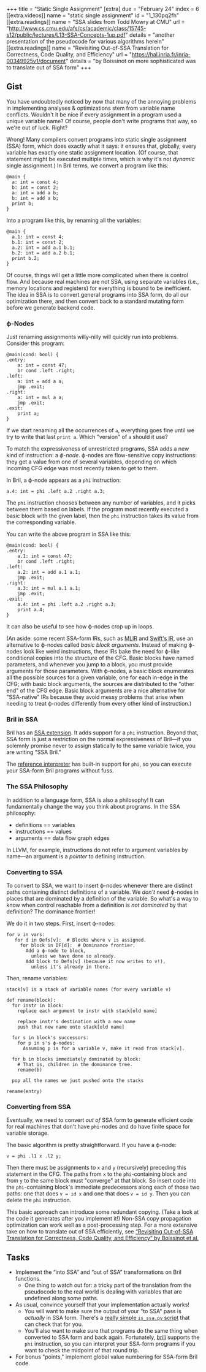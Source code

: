 +++
title = "Static Single Assignment"
[extra]
due = "February 24"
index = 6
[[extra.videos]]
name = "static single assignment"
id = "1_130pq2fh"
[[extra.readings]]
name = "SSA slides from Todd Mowry at CMU"
url = "http://www.cs.cmu.edu/afs/cs/academic/class/15745-s12/public/lectures/L13-SSA-Concepts-1up.pdf"
details = "another presentation of the pseudocode for various algorithms herein"
[[extra.readings]]
name = "Revisiting Out-of-SSA Translation for Correctness, Code Quality, and Efficiency"
url = "https://hal.inria.fr/inria-00349925v1/document"
details = "by Boissinot on more sophisticated was to translate out of SSA form"
+++
## Gist

You have undoubtedly noticed by now that many of the annoying problems in implementing analyses & optimizations stem from variable name conflicts.
Wouldn't it be nice if every assignment in a program used a unique variable name?
Of course, people don't write programs that way, so we're out of luck.
Right?

Wrong! Many compilers convert programs into static single assignment (SSA) form, which does exactly what it says: it ensures that, globally, every variable has exactly one static assignment location.
(Of course, that statement might be executed multiple times, which is why it's not *dynamic* single assignment.)
In Bril terms, we convert a program like this:

    @main {
      a: int = const 4;
      b: int = const 2;
      a: int = add a b;
      b: int = add a b;
      print b;
    }

Into a program like this, by renaming all the variables:

    @main {
      a.1: int = const 4;
      b.1: int = const 2;
      a.2: int = add a.1 b.1;
      b.2: int = add a.2 b.1;
      print b.2;
    }

Of course, things will get a little more complicated when there is control flow.
And because real machines are not SSA, using separate variables (i.e., memory locations and registers) for everything is bound to be inefficient.
The idea in SSA is to convert general programs into SSA form, do all our optimization there, and then convert back to a standard mutating form before we generate backend code.

### ϕ-Nodes

Just renaming assignments willy-nilly will quickly run into problems.
Consider this program:

    @main(cond: bool) {
    .entry:
        a: int = const 47;
        br cond .left .right;
    .left:
        a: int = add a a;
        jmp .exit;
    .right:
        a: int = mul a a;
        jmp .exit;
    .exit:
        print a;
    }

If we start renaming all the occurrences of `a`, everything goes fine until we try to write that last `print a`.
Which "version" of `a` should it use?

To match the expressiveness of unrestricted programs, SSA adds a new kind of instruction: a *ϕ-node*.
ϕ-nodes are flow-sensitive copy instructions: they get a value from one of several variables, depending on which incoming CFG edge was most recently taken to get to them.

In Bril, a ϕ-node appears as a `phi` instruction:

    a.4: int = phi .left a.2 .right a.3;

The `phi` instruction chooses between any number of variables, and it picks between them based on labels.
If the program most recently executed a basic block with the given label, then the `phi` instruction takes its value from the corresponding variable.

You can write the above program in SSA like this:

    @main(cond: bool) {
    .entry:
        a.1: int = const 47;
        br cond .left .right;
    .left:
        a.2: int = add a.1 a.1;
        jmp .exit;
    .right:
        a.3: int = mul a.1 a.1;
        jmp .exit;
    .exit:
        a.4: int = phi .left a.2 .right a.3;
        print a.4;
    }

It can also be useful to see how ϕ-nodes crop up in loops.

(An aside: some recent SSA-form IRs, such as [MLIR][] and [Swift's IR][sil], use an alternative to ϕ-nodes called *basic block arguments*.
Instead of making ϕ-nodes look like weird instructions, these IRs bake the need for ϕ-like conditional copies into the structure of the CFG.
Basic blocks have named parameters, and whenever you jump to a block, you must provide arguments for those parameters.
With ϕ-nodes, a basic block enumerates all the possible sources for a given variable, one for each in-edge in the CFG;
with basic block arguments, the sources are distributed to the "other end" of the CFG edge.
Basic block arguments are a nice alternative for "SSA-native" IRs because they avoid messy problems that arise when needing to treat ϕ-nodes differently from every other kind of instruction.)

[mlir]: https://mlir.llvm.org
[sil]: https://github.com/apple/swift/blob/main/docs/SIL.rst

### Bril in SSA

Bril has an [SSA extension][bril-ssa].
It adds support for a `phi` instruction.
Beyond that, SSA form is just a restriction on the normal expressiveness of Bril—if you solemnly promise never to assign statically to the same variable twice, you are writing "SSA Bril."

The [reference interpreter][brili] has built-in support for `phi`, so you can execute your SSA-form Bril programs without fuss.

[bril-ssa]: https://capra.cs.cornell.edu/bril/lang/ssa.html
[brili]: https://capra.cs.cornell.edu/bril/tools/interp.html

### The SSA Philosophy

In addition to a language form, SSA is also a philosophy!
It can fundamentally change the way you think about programs.
In the SSA philosophy:

* definitions == variables
* instructions == values
* arguments == data flow graph edges

In LLVM, for example, instructions do not refer to argument variables by name—an argument is a *pointer* to defining instruction.

### Converting to SSA

To convert to SSA, we want to insert ϕ-nodes whenever there are distinct paths containing distinct definitions of a variable.
We *don't* need ϕ-nodes in places that are dominated by a definition of the variable.
So what's a way to know when control reachable from a definition is *not dominated* by that definition?
The dominance frontier!

We do it in two steps.
First, insert ϕ-nodes:

    for v in vars:
       for d in Defs[v]:  # Blocks where v is assigned.
         for block in DF[d]:  # Dominance frontier.
           Add a ϕ-node to block,
             unless we have done so already.
           Add block to Defs[v] (because it now writes to v!),
             unless it's already in there.

Then, rename variables:

    stack[v] is a stack of variable names (for every variable v)

    def rename(block):
      for instr in block:
        replace each argument to instr with stack[old name]

        replace instr's destination with a new name
        push that new name onto stack[old name]

      for s in block's successors:
        for p in s's ϕ-nodes:
          Assuming p is for a variable v, make it read from stack[v].

      for b in blocks immediately dominated by block:
        # That is, children in the dominance tree.
        rename(b)

      pop all the names we just pushed onto the stacks

    rename(entry)

### Converting from SSA

Eventually, we need to convert *out of* SSA form to generate efficient code for real machines that don't have `phi`-nodes and do have finite space for variable storage.

The basic algorithm is pretty straightforward.
If you have a ϕ-node:

    v = phi .l1 x .l2 y;

Then there must be assignments to `x` and `y` (recursively) preceding this statement in the CFG.
The paths from `x` to the `phi`-containing block and from `y` to the same block must "converge" at that block.
So insert code into the `phi`-containing block's immediate predecessors along each of those two paths:
one that does `v = id x` and one that does `v = id y`.
Then you can delete the `phi` instruction.

This basic approach can introduce some redundant copying.
(Take a look at the code it generates after you implement it!)
Non-SSA copy propagation optimization can work well as a post-processing step.
For a more extensive take on how to translate out of SSA efficiently, see [“Revisiting Out-of-SSA Translation for Correctness, Code Quality, and Efficiency” by Boissinot et al.][boissinot]

[boissinot]: https://hal.inria.fr/inria-00349925v1/document

## Tasks

* Implement the “into SSA” and “out of SSA” transformations on Bril functions.
    * One thing to watch out for: a tricky part of the translation from the pseudocode to the real world is dealing with variables that are undefined along some paths.
* As usual, convince yourself that your implementation actually works!
    * You will want to make sure the output of your "to SSA" pass is _actually_ in SSA form. There's a [really simple `is_ssa.py` script][is_ssa] that can check that for you.
    * You'll also want to make sure that programs do the same thing when converted to SSA form and back again. Fortunately, [brili][] supports the `phi` instruction, so you can interpret your SSA-form programs if you want to check the midpoint of that round trip.
* For bonus "points," implement global value numbering for SSA-form Bril code.

[is_ssa]: https://github.com/sampsyo/bril/blob/master/examples/is_ssa.py
